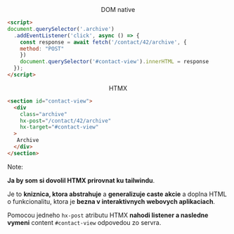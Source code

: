 <center class="t-violet">DOM native</center>

```html
<script>
document.querySelector('.archive')
  .addEventListener('click', async () => {
    const response = await fetch('/contact/42/archive', { 
    method: "POST"
    })
    document.querySelector('#contact-view').innerHTML = response
  });
</script>
```

<center class="t-violet">HTMX</center>

```html
<section id="contact-view">
  <div
    class="archive"
    hx-post="/contact/42/archive" 
    hx-target="#contact-view"
  >
   Archive
  </div>
</section>
```

Note: 

**Ja by som si dovolil HTMX prirovnat ku tailwindu**.

Je to **kniznica, ktora abstrahuje** a **generalizuje caste akcie** a doplna HTML o funkcionalitu,
ktora je **bezna v interaktivnych webovych aplikaciach**.

Pomocou jedneho `hx-post` atributu HTMX **nahodi listener a nasledne vymeni** content `#contact-view`
odpovedou zo servra.
